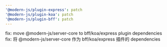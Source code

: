 ```yaml
---
'@modern-js/plugin-express': patch
'@modern-js/plugin-koa': patch
'@modern-js/plugin-bff': patch
---
```


fix: move @modern-js/server-core to bff/koa/express plugin dependencies
fix: 将 @modern-js/server-core 作为 bff/koa/express 插件的 dependencies
